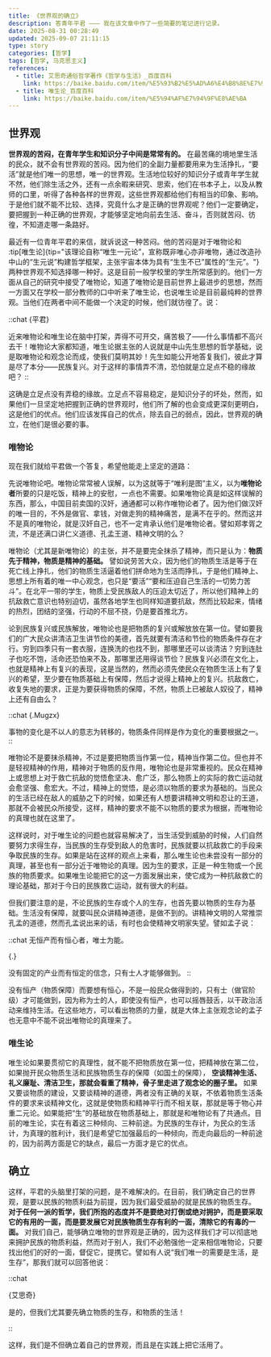 ```yaml
---
title: 《世界观的确立》
description: 答青年平君 ——— 我在该文章中作了一些简要的笔记进行记录。
date: 2025-08-31 00:28:49
updated: 2025-09-07 21:11:15
type: story
categories: [哲学]
tags: [哲学, 马克思主义]
references:
  - title: 艾思奇通俗哲学著作《哲学与生活》_百度百科
    link: https://baike.baidu.com/item/%E5%93%B2%E5%AD%A6%E4%B8%8E%E7%94%9F%E6%B4%BB
  - title: 唯生论_百度百科
    link: https://baike.baidu.com/item/%E5%94%AF%E7%94%9F%E8%AE%BA
---
```


## 世界观

**世界观的苦闷，在青年学生和知识分子中间是常常有的。** 在最苦痛的境地里生活的民众，就不会有世界观的苦闷。因为他们的全副力量都要用来为生活挣扎，“要活”就是他们唯一的思想，唯一的世界观。生活地位较好的知识分子或青年学生就不然，他们除生活之外，还有一点余暇来研究、思索，他们在书本子上，以及从教师的口里，听得了各种各样的世界观，这些世界观都给他们有相当的印象、影响。于是他们就不能不比较、选择，究竟什么才是正确的世界观呢？他们一定要确定，要把握到一种正确的世界观，才能够坚定地向前去生活、奋斗，否则就苦闷、彷徨，不知道走哪一条路好。

最近有一位青年平君的来信，就诉说这一种苦闷。他的苦闷是对于唯物论和 :tip[唯生论]{tip="该理论自称“唯生一元论”，宣称既非唯心亦非唯物，通过改造孙中山的“生元说”构建哲学框架，主张宇宙本体为具有“生生不已”属性的“生元”。"} 两种世界观不知选择哪一种好。这是目前一般学校里的学生所常感到的。他们一方面从自己的研究中接受了唯物论，知道了唯物论是目前世界上最进步的思想，然而一方面又在学校一部分教师的口中听来了唯生论，也说唯生论是目前最纯粹的世界观。当他们在两者中间不能做一个决定的时候，他们就彷徨了。说：

::chat
{平君}

近来唯物论和唯生论在脑中打架，弄得不可开交，痛苦极了——什么事情都不高兴去干！唯物论大家都知道，唯生论据主张的人说就是中山先生思想的哲学基础，说是取唯物论和观念论而成，使我们莫明其妙！先生如能公开地答复我们，彼此才算是尽了本分——民族复兴。对于这样的事情弄不清，恐怕就是立足点不稳的缘故吧？
::

这确是立足点没有弄稳的缘故。立足点不容易稳定，是知识分子的坏处，然而，如果他们一旦坚定地把握到正确的世界观时，他们所了解的也会变成更深刻更明白，这是他们的优点。他们应该发挥自己的优点，除去自己的弱点，因此，世界观的确立，在他们是很必要的事。

### 唯物论

现在我们就给平君做一个答复，希望他能走上坚定的道路：

先说唯物论吧。唯物论常常被人误解，以为这就等于“唯利是图”主义，以为**唯物论者**所要的只是吃饭，精神上的安慰，一点也不需要。如果唯物论真是如这样误解的东西，那么，中国目前卖国的汉奸，通通都可以称作唯物论者了。因为他们做汉奸的唯一目的，不外是做官、拿钱，对做走狗的精神痛苦，是满不在乎的。然而这并不是真的唯物论，就是汉奸自己，也不一定肯承认他们是唯物论者。譬如郑孝胥之流，不是还满口讲仁义道德、孔孟王道、精神文明的么？

唯物论（尤其是新唯物论）的主张，并不是要完全抹杀了精神，而只是认为：**物质先于精神，物质是精神的基础。** 譬如说劳苦大众，因为他们的物质生活是等于在死亡线上挣扎，他们的物质生活逼着他们拼命地为生活而挣扎，于是他们精神上、思想上所有着的唯一中心观念，也只是“要活”“要和压迫自己生活的一切势力苦斗”。在北平一带的学生，物质上受民族敌人的压迫太切近了，所以他们精神上的抗敌救亡意识也特别迫切，虽然各地学生也同样知道要抗敌，然而比较起来，情绪的热烈，团结的坚强，行动的不屈不挠，仍是要首推北方。

论到民族复兴或民族解放，唯物论也是把物质的复兴或解放放在第一位。譬如要我们的广大民众讲清洁卫生讲节俭的美德，首先就要有清洁和节俭的物质条件存在才行。穷到四季只有一套衣服，连换洗的也找不到，那哪里还可以谈清洁？穷到连肚子也吃不饱，活命还恐怕来不及，那哪里还用得谈节俭？民族复兴必须在文化上，也就是精神上有复兴的表现，这是当然的，然而必须先使民众在物质生活上有了复兴的希望，至少要在物质基础上有保障，然后才说得上精神上的复兴。抗敌救亡，收复失地的要求，正是为要获得物质的保障，不然，物质上已被敌人奴役了，精神上还有自由么？

::chat
{.Mugzx}

事物的变化是不以人的意志为转移的，物质条件同样是作为变化的重要根据之一。
::

唯物论不是要抹杀精神，不过是要把物质当作第一位，精神当作第二位。但也并不是轻视精神的作用，精神对于物质的反作用，唯物论也是非常重视的。民众在精神上或思想上对于救亡抗敌的觉悟愈坚决、愈广泛，那么物质上的实际的救亡运动就会愈坚强、愈宏大。不过，精神上的觉悟，是必须以物质的要求为基础的。当民众的生活已经在敌人的威胁之下的时候，如果还有人想要讲精神文明和忍让的王道，那就不会被民众所接受，这样，精神的要求不能不以物质的要求为根据，而唯物论的真理也就在这里了。

这样说时，对于唯生论的问题也就容易解决了，当生活受到威胁的时候，人们自然要努力求得生存，当民族的生存受到敌人的危害时，民族就要以抗敌救亡的手段来争取民族的生存。如果是站在这样的观点上来看，那么唯生论也未尝没有一部分的真理，甚至也有一部分近于唯物论的真理。因为生的要求，正是一种生物或一个民族的物质要求。如果唯生论能把它的这一方面发展出来，使它成为一种抗敌救亡的理论基础，那对于今日的民族救亡运动，就有很大的利益。

但我们要注意的是，不论民族的生存或个人的生存，也首先要以物质的生存为基础。生活没有保障，就要叫民众讲精神道德，是做不到的。讲精神文明的人常推崇孔孟的道德，然而孔孟说出来的话，有时也会使精神文明家失望。譬如孟子说：

::chat
无恒产而有恒心者，唯士为能。

{.}

没有固定的产业而有恒定的信念，只有士人才能够做到。
::

没有恒产（物质保障）而要想有恒心，不是一般民众做得到的，只有士（做官阶级）才可能做到，因为称为士的人，即使没有恒产，也可以摇唇鼓舌，以干政治活动来维持生活。在这些地方，可以看出物质的力量，就是大体上主张观念论的孟子也无意中不能不说出唯物论的真理来了。

### 唯生论

唯生论如果要贯彻它的真理性，就不能不把物质放在第一位，把精神放在第二位，如果抛开民众物质生活和民族物质生存的保障（如国土的保障）， **空谈精神生活、礼义廉耻、清洁卫生，那就会看重了精神，骨子里走进了观念论的圈子里。** 如果又要谈物质的建设，又要谈精神的道德，两者没有正确的关联，不依着物质生活条件的要求来谈精神文化，这就是使物质和精神平行而不相关联，那就是等于物心并重二元论。如果能把“生”的基础放在物质基础上，那就是和唯物论有了共通点。目前的唯生论，实在有着这三种倾向、三种前途。为民族的生存计，为民众的生活计，为真理的胜利计，我们是希望它加强最后的一种倾向，而走向最后的一种前途的，因为前两方面是它的缺点，最后一方面才是它的优点。

## 确立

这样，平君的头脑里打架的问题，是不难解决的。在目前，我们确定自己的世界观，是要以民族的物质利益为前提，因为我们最受威胁的就是民族的物质生存。 **对于任何一派的哲学，我们所抱的态度并不是要绝对打倒或绝对拥护，而是要采取它的有用的一面，而是要发展它对民族物质生存有利的一面，清除它的有毒的一面。** 对我们自己，能够确立唯物的世界观是正确的，因为这样我们才可以彻底地来拥护民族的物质利益，然而对于别人，我们不必勉强他一定来相信唯物论，只要找出他们的好的一面，督促它，提携它。譬如有人说“我们唯一的需要是生活，是生存”，那我们就可以回答他说：

::chat

{艾思奇}

是的，但我们尤其要先确立物质的生存，和物质的生活！

::

这样，我们是不但确立着自己的世界观，而且是在实践上把它活用了。
